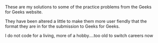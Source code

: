 These are my solutions to some of the practice problems from the Geeks for Geeks website.

They have been altered a little to make them more user fiendly that the format they are in
for the submission to Geeks for Geeks.

I do not code for a living, more of a hobby....too old to switch careers now
